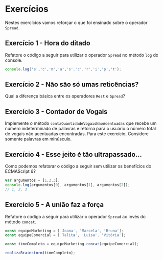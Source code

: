 # Exercícios

Nestes exercícios vamos reforçar o que foi ensinado sobre o operador `Spread`.

## Exercício 1 - Hora do ditado
Refatore o código a seguir para utilizar o operador `Spread` no método `log` do console.

``` javascript
console.log('e','c','m','a','s','c','r','i','p','t');
```

## Exercício 2 - Não são só umas reticências?
Qual a diferença básica entre os operadores `Rest` e `Spread`?


## Exercício 3 - Contador de Vogais
Implemente o método `contaQuantidadeVogaisNaoAcentuadas` que recebe um número indeterminado de palavras e retorna para o usuário o número total de vogais não acentuadas encontradas. Para este exercício, Considere somente palavras em minúsculo.


## Exercício 4 - Esse jeito é tão ultrapassado...
Como podemos refatorar o código a seguir sem utilizar os benefícios do ECMAScript 6?

``` javascript
var argumentos = [1,2,3];
console.log(argumentos[0], argumentos[1], argumentos[2]);
// 1, 2, 3
```

## Exercício 5 - A união faz a força
Refatore o código a seguir para utilizar o operador `Spread` ao invés do método `concat`.

``` javascript
const equipeMarketing = ['Joana', 'Marcela', 'Bruna'];
const equipeComercial = ['Talita', 'Luisa', 'Vitória'];

const timeCompleto = equipeMarketing.concat(equipeComercial);

realizaBrainstorm(timeCompleto);
```
